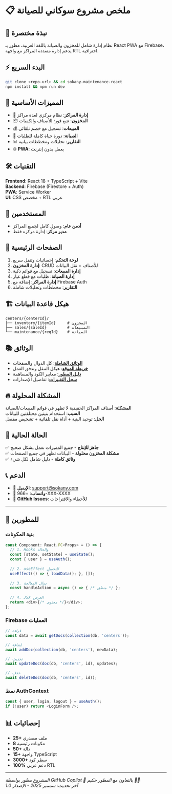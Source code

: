 # 📋 ملخص مشروع سوكاني للصيانة

## 🎯 نبذة مختصرة
نظام إدارة شامل للمخزون والصيانة باللغة العربية، مطور بـ React PWA مع Firebase، يدعم إدارة متعددة المراكز مع واجهة RTL احترافية.

## ⚡ البدء السريع
```bash
git clone <repo-url> && cd sokany-maintenance-react
npm install && npm run dev
```

## 📱 المميزات الأساسية
- 🏢 **إدارة المراكز**: نظام مركزي لعدة مراكز
- 📦 **المخزون**: تتبع فورי للأصناف والكميات  
- 💰 **المبيعات**: تسجيل مع خصم تلقائي
- 🔧 **الصيانة**: دورة حياة كاملة للطلبات
- 📊 **التقارير**: تحليلات ومخططات بيانية
- 🌐 **PWA**: يعمل بدون إنترنت

## 🛠️ التقنيات
**Frontend**: React 18 + TypeScript + Vite  
**Backend**: Firebase (Firestore + Auth)  
**PWA**: Service Worker  
**UI**: CSS مخصص + RTL عربي  

## 👥 المستخدمين
- **أدمن عام**: وصول كامل لجميع المراكز
- **مدير مركز**: إدارة مركزه فقط

## 📁 الصفحات الرئيسية
1. **لوحة التحكم**: إحصائيات وتنقل سريع
2. **إدارة المخزون**: CRUD للأصناف + نقل البيانات
3. **إدارة المبيعات**: تسجيل مع قوائم ذكية
4. **إدارة الصيانة**: طلبات مع قطع غيار
5. **إدارة المراكز**: إضافة مع Firebase Auth
6. **التقارير**: مخططات وتحليلات شاملة

## 🏗️ هيكل قاعدة البيانات
```
centers/{centerId}/
├── inventory/{itemId}     # المخزون
├── sales/{saleId}         # المبيعات  
└── maintenance/{reqId}    # الصيانة
```

## 📚 الوثائق
- **[الوثائق الشاملة](PROJECT_DOCUMENTATION.md)**: كل الدوال والصفحات
- **[خريطة الموقع](SITEMAP.md)**: هيكل التنقل وتدفق العمل  
- **[دليل المطور](DEVELOPER_GUIDE.md)**: معايير الكود والمساهمة
- **[سجل التغييرات](CHANGELOG.md)**: تفاصيل الإصدارات

## 🔥 المشكلة المحلولة
**المشكلة**: أصناف المراكز الحقيقية لا تظهر في قوائم المبيعات/الصيانة  
**السبب**: استخدام بنيتين مختلفتين للبيانات  
**الحل**: توحيد البنية + أداة نقل تلقائية + تشخيص مفصل  

## 🎉 الحالة الحالية
✅ **جاهز للإنتاج** - جميع المميزات تعمل بشكل صحيح  
✅ **مشكلة المخزون محلولة** - البيانات تظهر في جميع الصفحات  
✅ **وثائق كاملة** - دليل شامل لكل شيء  

## 📞 الدعم
- 📧 **الإيميل**: support@sokany.com  
- 💬 **واتساب**: +966-XXX-XXXX  
- 📝 **GitHub Issues**: للأخطاء والاقتراحات  

---

## 🚀 للمطورين

### بنية المكونات
```typescript
const Component: React.FC<Props> = () => {
  // 1. Hooks والحالة
  const [state, setState] = useState();
  const { user } = useAuth();
  
  // 2. useEffect للتحميل
  useEffect(() => { loadData(); }, []);
  
  // 3. دوال المعالجة  
  const handleAction = async () => { /* منطق */ };
  
  // 4. JSX العرض
  return <div>{/* محتوى */}</div>;
};
```

### Firebase العمليات  
```typescript
// قراءة
const data = await getDocs(collection(db, 'centers'));

// إضافة
await addDoc(collection(db, 'centers'), newData);

// تحديث  
await updateDoc(doc(db, 'centers', id), updates);

// حذف
await deleteDoc(doc(db, 'centers', id));
```

### نمط AuthContext
```typescript
const { user, login, logout } = useAuth();
if (!user) return <LoginForm />;
```

## 📊 إحصائيات
- **25+** ملف مصدري  
- **8** مكونات رئيسية
- **50+** دالة
- **15+** واجهة TypeScript
- **3000+** سطر كود
- **100%** دعم عربي RTL

---

*المشروع مطور بواسطة GitHub Copilot 🤖 بالتعاون مع المطور حكيم 👨‍💻*  
*آخر تحديث: سبتمبر 2025 - الإصدار 1.0*

